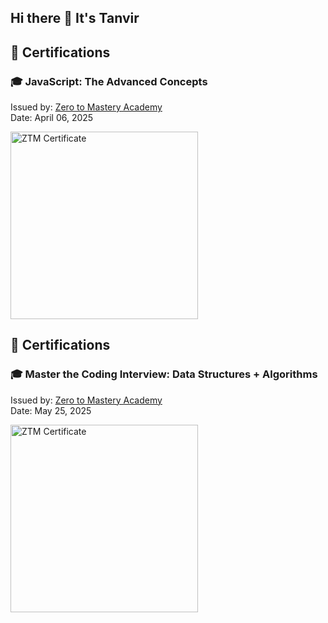 ## Hi there 👋 It's Tanvir

## 📜 Certifications

### 🎓 JavaScript: The Advanced Concepts
Issued by: [Zero to Mastery Academy](https://zerotomastery.io/)  
Date: April 06, 2025

<p align="left">
  <a href="https://zerotomastery.io/" target="_blank">
    <img src="https://media.licdn.com/dms/image/v2/D562DAQFnbUlQWYiJ0A/profile-treasury-image-shrink_800_800/B56ZdYn4hjHUAY-/0/1749538540625?e=1750143600&v=beta&t=Sq09KsstixKK6Gb20p7wkER65RadRl8KQS3M2o3FKB8" alt="ZTM Certificate" width="300"/>
  </a>
</p>

## 📜 Certifications

### 🎓 Master the Coding Interview: Data Structures + Algorithms
Issued by: [Zero to Mastery Academy](https://zerotomastery.io/)  
Date: May 25, 2025

<p align="left">
  <a href="https://zerotomastery.io/" target="_blank">
    <img src="https://media.licdn.com/dms/image/v2/D562DAQHvjPBk7YN12w/profile-treasury-image-shrink_1280_1280/B56ZcF327qHUAQ-/0/1748150219463?e=1750147200&v=beta&t=bE4wJdvuhdB3S8siWI7aMETLkpq8ZNzE6YI_7qfVmeE" alt="ZTM Certificate" width="300"/>
  </a>
</p>




<!--
**protanvirislam/protanvirislam** is a ✨ _special_ ✨ repository because its `README.md` (this file) appears on your GitHub profile.

Here are some ideas to get you started:

- 🔭 I’m currently working on ...
- 🌱 I’m currently learning ...
- 👯 I’m looking to collaborate on ...
- 🤔 I’m looking for help with ...
- 💬 Ask me about ...
- 📫 How to reach me: ...
- 😄 Pronouns: ...
- ⚡ Fun fact: ...
-->
